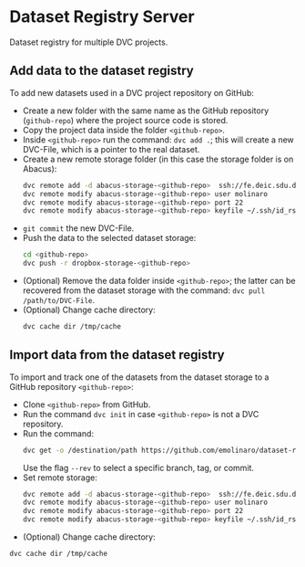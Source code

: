 # Dataset Registry Server
Dataset registry for multiple DVC projects.

## Add data to the dataset registry

To add new datasets used in a DVC project repository on GitHub:

- Create a new folder with the same name as the GitHub repository (`github-repo`) where the project source code is stored.
- Copy the project data inside the folder `<github-repo>`.
- Inside `<github-repo>` run the command: `dvc add .`; this will create a new DVC-File, which is a pointer to the real dataset.
- Create a new remote storage folder (in this case the storage folder is on Abacus):
  ```bash
  dvc remote add -d abacus-storage-<github-repo>  ssh://fe.deic.sdu.dk:/work/sduescience/molinaro/dataset-storage/<github-repo>
  dvc remote modify abacus-storage-<github-repo> user molinaro
  dvc remote modify abacus-storage-<github-repo> port 22
  dvc remote modify abacus-storage-<github-repo> keyfile ~/.ssh/id_rsa
  ```
- `git commit` the new DVC-File.
- Push the data to the selected dataset storage:
  ```bash
  cd <github-repo>
  dvc push -r dropbox-storage-<github-repo>
  ```
- (Optional) Remove the data folder inside `<github-repo>`; the latter can be recovered from the dataset storage with the command: `dvc pull /path/to/DVC-File`.
- (Optional) Change cache directory:
  ```bash
  dvc cache dir /tmp/cache
  ```
## Import data from the dataset registry

To import and track one of the datasets from the dataset storage to a GitHub repository `<github-repo>`:

- Clone `<github-repo>` from GitHub.
- Run the command `dvc init` in case `<github-repo>` is not a DVC repository.
- Run the command: 
  ```bash
  dvc get -o /destination/path https://github.com/emolinaro/dataset-registry <github-repo>
  ```
  Use the flag `--rev` to select a specific branch, tag, or commit.
- Set remote storage:
  ```bash
  dvc remote add -d abacus-storage-<github-repo>  ssh://fe.deic.sdu.dk:/work/sduescience/molinaro/dataset-storage/<github-repo>
  dvc remote modify abacus-storage-<github-repo> user molinaro
  dvc remote modify abacus-storage-<github-repo> port 22
  dvc remote modify abacus-storage-<github-repo> keyfile ~/.ssh/id_rsa
  ```
 - (Optional) Change cache directory:
  ```bash
  dvc cache dir /tmp/cache
  ```
